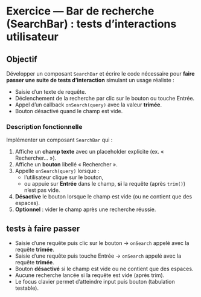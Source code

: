 # Exercice — Bar de recherche (SearchBar) : tests d’interactions utilisateur

## Objectif
Développer un composant `SearchBar` et écrire le code nécessaire pour **faire passer une suite de tests d’interaction** simulant un usage réaliste :
- Saisie d’un texte de requête.
- Déclenchement de la recherche par clic sur le bouton ou touche Entrée.
- Appel d’un callback `onSearch(query)` avec la valeur **trimée**.
- Bouton désactivé quand le champ est vide.


### Description fonctionnelle

Implémenter un composant `SearchBar` qui :

1. Affiche un **champ texte** avec un placeholder explicite (ex. « Rechercher… »).
2. Affiche un **bouton** libellé « Rechercher ».
3. Appelle `onSearch(query)` lorsque :
   * l’utilisateur clique sur le bouton,
   * ou appuie sur **Entrée** dans le champ,
     **si** la requête (après `trim()`) n’est pas vide.
4. **Désactive** le bouton lorsque le champ est vide (ou ne contient que des espaces).
5. **Optionnel** : vider le champ après une recherche réussie.



## tests à faire passer

* Saisie d’une requête puis clic sur le bouton → `onSearch` appelé avec la requête **trimée**.
* Saisie d’une requête puis touche Entrée → `onSearch` appelé avec la requête **trimée**.
* Bouton **désactivé** si le champ est vide ou ne contient que des espaces.
* Aucune recherche lancée si la requête est vide (après trim).
* Le focus clavier permet d’atteindre input puis bouton (tabulation testable).